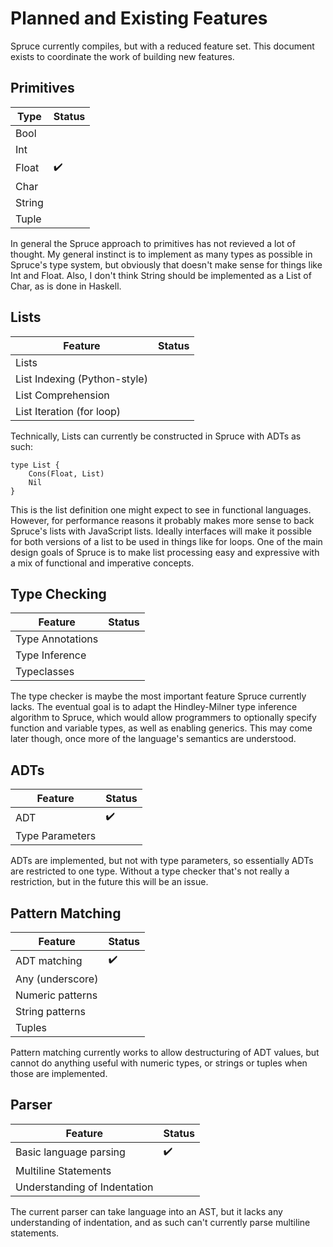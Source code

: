 # Planned and Existing Features

Spruce currently compiles, but with a reduced feature set. This document
exists to coordinate the work of building new features.

## Primitives

|Type|Status|
|----|------|
| Bool | |
| Int | |
| Float| :heavy_check_mark: |
| Char | |
| String | |
| Tuple | |

In general the Spruce approach to primitives has not revieved a lot of
thought. My general instinct is to implement as many types as possible in
Spruce's type system, but obviously that doesn't make sense for things like
Int and Float. Also, I don't think String should be implemented as a List of
Char, as is done in Haskell.

## Lists

| Feature | Status |
|---------|--------|
| Lists | |
| List Indexing (Python-style) | |
| List Comprehension | |
| List Iteration (for loop) | |

Technically, Lists can currently be constructed in Spruce with ADTs as such:

```
type List {
    Cons(Float, List)
    Nil
}
```

This is the list definition one might expect to see in functional languages.
However, for performance reasons it probably makes more sense to back Spruce's
lists with JavaScript lists. Ideally interfaces will make it possible for both
versions of a list to be used in things like for loops. One of the main design
goals of Spruce is to make list processing easy and expressive with a mix of
functional and imperative concepts.

## Type Checking

| Feature | Status |
|---------|--------|
| Type Annotations | |
| Type Inference | |
| Typeclasses | |

The type checker is maybe the most important feature Spruce currently lacks.
The eventual goal is to adapt the Hindley-Milner type inference algorithm to
Spruce, which would allow programmers to optionally specify function and
variable types, as well as enabling generics. This may come later though, once
more of the language's semantics are understood.

## ADTs

| Feature | Status |
|---------|--------|
| ADT | :heavy_check_mark: |
| Type Parameters | |

ADTs are implemented, but not with type parameters, so essentially ADTs are
restricted to one type. Without a type checker that's not really a
restriction, but in the future this will be an issue.

## Pattern Matching

| Feature | Status |
|---------|--------|
| ADT matching | :heavy_check_mark: |
| Any (underscore) | |
| Numeric patterns | |
| String patterns | |
| Tuples | |

Pattern matching currently works to allow destructuring of ADT values, but
cannot do anything useful with numeric types, or strings or tuples when those
are implemented.

## Parser

| Feature | Status |
|---------|--------|
| Basic language parsing | :heavy_check_mark: |
| Multiline Statements | |
| Understanding of Indentation | |

The current parser can take language into an AST, but it lacks any
understanding of indentation, and as such can't currently parse multiline
statements.
